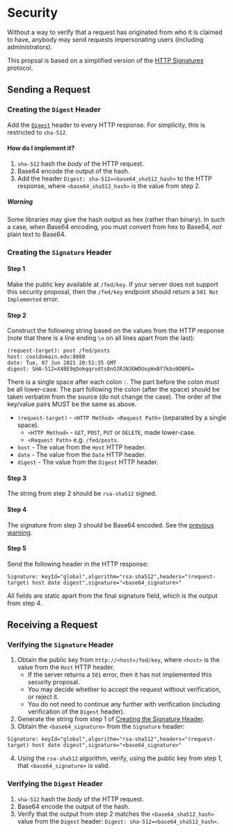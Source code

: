 # Security

Without a way to verify that a request has originated from who it is claimed to have,
anybody may send requests impersonating users (including administrators).

This propsal is based on a simplified version of the [HTTP Signatures](https://tools.ietf.org/html/draft-cavage-http-signatures-08)
protocol.

## Sending a Request

### Creating the `Digest` Header

Add the [`Digest`](https://developer.mozilla.org/en-US/docs/Web/HTTP/Headers/Digest) header to every HTTP
response. For simplicity, this is restricted to `sha-512`.

#### How do I implement it?

1. `sha-512` hash the *body* of the HTTP request.
2. Base64 encode the output of the hash.
3. Add the header `Digest: sha-512=<base64_sha512_hash>` to the HTTP response, where `<base64_sha512_hash>`
   is the value from step 2.
   
##### Warning

Some libraries may give the hash output as hex (rather than binary). In such a case, when Base64
encoding, you must convert from hex to Base64, *not* plain text to Base64.


### Creating the `Signature` Header

#### Step 1
Make the public key available at `/fed/key`. If your server does not
support this security proposal, then the `/fed/key` endpoint should
return a `501 Not Implemented` error.

#### Step 2
Construct the following string based on the values from the HTTP response
(note that there is a line ending `\n` on all lines apart from the last):

```
(request-target): post /fed/posts
host: cooldomain.edu:8080
date: Tue, 07 Jun 2021 20:51:35 GMT
digest: SHA-512=X48E9qOokqqrvdts8nOJRJN3OWDUoyWxBf7kbu9DBPE=
```

There is a single space after each colon `:`. The part before the colon must be all lower-case. The part
following the colon (after the space) should be taken verbatim from the source (do not change the case).
The order of the key/value pairs MUST be the same as above.

* `(request-target)` - `<HTTP Method> <Request Path>` (separated by a single space).
  * `<HTTP Method>` - `GET`, `POST`, `PUT` or `DELETE`, made lower-case.
  * `<Request Path>` e.g. `/fed/posts`.
* `host` - The value from the `Host` HTTP header.
* `date` - The value from the `Date` HTTP header.
* `digest` - The value from the `Digest` HTTP header.

#### Step 3
The string from step 2 should be `rsa-sha512` signed.

#### Step 4
The signature from step 3 should be Base64 encoded. See the [previous warning](#warning).

#### Step 5
Send the following header in the HTTP response:
```
Signature: keyId="global",algorithm="rsa-sha512",headers="(request-target) host date digest",signature="<base64_signature>"
```
All fields are static apart from the final signature field, which is the output from step 4.


## Receiving a Request

### Verifying the `Signature` Header

1. Obtain the public key from `http://<host>/fed/key`, where `<host>` is the value from the `Host` HTTP header.
   * If the server returns a `501` error, then it has not implemented this security proposal.
   * You may decide whether to accept the request without verification, or reject it.
   * You do not need to continue any further with verification (including verification of the
    `Digest` header).
2. Generate the string from step 1 of [Creating the Signature Header](#creating-the-signature-header).
3. Obtain the `<base64_signature>` from the `Signature` header:
```
Signature: keyId="global",algorithm="rsa-sha512",headers="(request-target) host date digest",signature="<base64_signature>"
```
4. Using the `rsa-sha512` algorithm, verify, using the public key from step 1, that `<base64_signature>` is
   valid.

### Verifying the `Digest` Header

1. `sha-512` hash the *body* of the HTTP request.
2. Base64 encode the output of the hash.
3. Verify that the output from step 2 matches the `<base64_sha512_hash>` value from the `Digest` header:
   `Digest: sha-512=<base64_sha512_hash>`.
